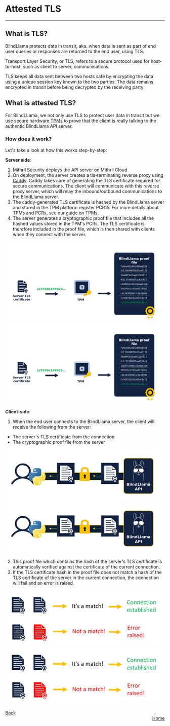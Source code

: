 # Attested TLS
________________________________________________________

## What is TLS?

BlindLlama protects data in transit, aka. when data is sent as part of end user queries or responses are returned to the end user, using TLS.

Transport Layer Security, or TLS, refers to a secure protocol used for host-to-host, such as client to server, communications.

TLS keeps all data sent between two hosts safe by encrypting the data using a unique session key known to the two parties. The data remains encrypted in transit before being decrypted by the receiving party.


## What is attested TLS?

For BlindLLama, we not only use TLS to protect user data in transit but we use secure hardware [TPMs](./TPMs.md) to prove that the client is really talking to the authentic BlindLlama API server.

### How does it work?

Let's take a look at how this works step-by-step:

**Server side**:

1. Mithril Security deploys the API server on Mithril Cloud
2. On deployment, the server creates a tls-terminating reverse proxy using [Caddy](https://caddyserver.com/). Caddy takes care of generating the TLS certificate required for secure communications. The client will communicate with this reverse proxy server, which will relay the inbound/outbound communications to the BlindLlama server.
3. The caddy-generated TLS certificate is hashed by the BlindLlama server and stored in the TPM platform register PCR15. For more details about TPMs and PCRs, see our guide on [TPMs](./TPMs.md).
4. The server generates a cryptographic proof file that includes all the hashed values stored in the TPM's PCRs. The TLS certificate is therefore included in the proof file, which is then shared with clients when they connect with the server.


![tls-hash-light](../../assets/tls-hash-light.png#only-light)
![tls-hash-dark](../../assets/tls-hash-light.png#only-dark)


**Client-side**:

1. When the end user connects to the BlindLlama server, the client will receive the following from the server:
  + The server's TLS certificate from the connection
  + The cryptographic proof file from the server


![certificates-light](../../assets/certificates-light.png#only-light)
![certificates-dark](../../assets/certificates-light.png#only-dark)

2. This proof file which contains the hash of the server's TLS certificate is automatically verified against the certificate of the current connection. 
3. If the TLS certificate hash in the proof file does not match a hash of the TLS certificate of the server in the current connection, the connection will fail and an error is raised.


![matching-light](../../assets/matching-light.png#only-light)
![matching-dark](../../assets/matching-light.png#only-dark)



<div style="text-align: left;">
  <a href="../TPMs" class="btn">Back</a>
</div>

<div style="text-align: right;">
  <a href="https://blindllama.readthedocs.io/en/latest/" class="btn">Home</a>
</div>